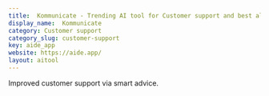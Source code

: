 ```yaml
---
title:  Kommunicate - Trending AI tool for Customer support and best alternatives
display_name:  Kommunicate
category: Customer support
category_slug: customer-support
key: aide_app
website: https://aide.app/
layout: aitool
---
```


Improved customer support via smart advice.

